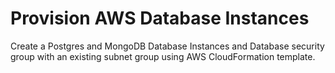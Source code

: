 # Provision AWS Database Instances
Create a Postgres and MongoDB Database Instances and Database security group with an existing subnet group using AWS CloudFormation template.